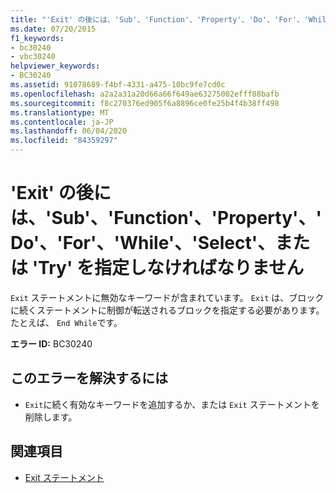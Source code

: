 ```yaml
---
title: "'Exit' の後には、'Sub'、'Function'、'Property'、'Do'、'For'、'While'、'Select'、または 'Try' を指定しなければなりません"
ms.date: 07/20/2015
f1_keywords:
- bc30240
- vbc30240
helpviewer_keywords:
- BC30240
ms.assetid: 91078689-f4bf-4331-a475-10bc9fe7cd0c
ms.openlocfilehash: a2a2a31a20d66a66f649ae63275002efff88bafb
ms.sourcegitcommit: f8c270376ed905f6a8896ce0fe25b4f4b38ff498
ms.translationtype: MT
ms.contentlocale: ja-JP
ms.lasthandoff: 06/04/2020
ms.locfileid: "84359297"
---
```

# <a name="exit-must-be-followed-by-sub-function-property-do-for-while-select-or-try"></a>'Exit' の後には、'Sub'、'Function'、'Property'、'Do'、'For'、'While'、'Select'、または 'Try' を指定しなければなりません
`Exit` ステートメントに無効なキーワードが含まれています。 `Exit` は、ブロックに続くステートメントに制御が転送されるブロックを指定する必要があります。たとえば、 `End While`です。  
  
 **エラー ID:** BC30240  
  
## <a name="to-correct-this-error"></a>このエラーを解決するには  
  
- `Exit`に続く有効なキーワードを追加するか、または `Exit` ステートメントを削除します。  
  
## <a name="see-also"></a>関連項目

- [Exit ステートメント](../language-reference/statements/exit-statement.md)
